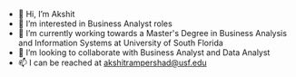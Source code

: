 - 👋 Hi, I’m Akshit 
- 👀 I’m interested in Business Analyst roles 
- 🌱 I’m currently working towards a Master's Degree in Business Analysis and Information Systems at University of South Florida 
- 💞️ I’m looking to collaborate with Business Analyst and Data Analyst 
- 📫 I can be reached at akshitrampershad@usf.edu 

<!---
AkshitRampershad/AkshitRampershad is a ✨ special ✨ repository because its `README.md` (this file) appears on your GitHub profile.
You can click the Preview link to take a look at your changes.
--->
